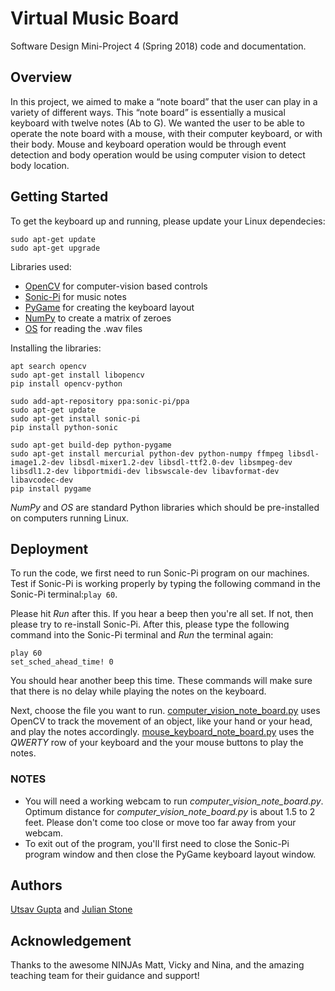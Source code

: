 # Virtual Music Board
Software Design Mini-Project 4 (Spring 2018) code and documentation.

## Overview
In this project, we aimed to make a “note board” that the user can play in a variety of different ways.
This “note board” is essentially a musical keyboard with twelve notes (Ab to G). We wanted the user to
be able to operate the note board with a mouse, with their computer keyboard, or with their body.
Mouse and keyboard operation would be through event detection and body operation would be using
computer vision to detect body location.

## Getting Started
To get the keyboard up and running, please update your Linux dependecies:

```
sudo apt-get update
sudo apt-get upgrade
```

Libraries used:

* [OpenCV](https://docs.opencv.org/2.4.9/modules/refman.html) for computer-vision based controls
* [Sonic-Pi](http://sonic-pi.net/) for music notes
* [PyGame](http://www.pygame.org/docs/) for creating the keyboard layout
* [NumPy](https://docs.scipy.org/doc/numpy/reference/index.html) to create a matrix of zeroes
* [OS](https://github.com/python/cpython/blob/3.6/Lib/os.py) for reading the .wav files

Installing the libraries:

```
apt search opencv
sudo apt-get install libopencv
pip install opencv-python

sudo add-apt-repository ppa:sonic-pi/ppa
sudo apt-get update
sudo apt-get install sonic-pi
pip install python-sonic

sudo apt-get build-dep python-pygame
sudo apt-get install mercurial python-dev python-numpy ffmpeg libsdl-image1.2-dev libsdl-mixer1.2-dev libsdl-ttf2.0-dev libsmpeg-dev libsdl1.2-dev libportmidi-dev libswscale-dev libavformat-dev libavcodec-dev
pip install pygame
```
_NumPy_ and _OS_ are standard Python libraries which should be pre-installed on computers running Linux.  

## Deployment
To run the code, we first need to run Sonic-Pi program on our machines. Test if Sonic-Pi is working properly by typing the following command in the Sonic-Pi terminal:`play 60`.

Please hit _Run_ after this. If you hear a beep then you're all set. If not, then please try to re-install Sonic-Pi. After this, please type the following command into the Sonic-Pi terminal and _Run_ the terminal again: 
```
play 60
set_sched_ahead_time! 0
```

You should hear another beep this time. These commands will make sure that there is no delay while playing the notes on the keyboard.

Next, choose the file you want to run. [computer_vision_note_board.py](https://github.com/Utsav22G/InteractiveProgramming/blob/master/computer_vision_note_board.py) uses OpenCV to track the movement of an object, like your hand or your head, and play the notes accordingly. [mouse_keyboard_note_board.py](https://github.com/Utsav22G/InteractiveProgramming/blob/master/mouse_keyboard_note_board.py) uses the _QWERTY_ row of your keyboard and the your mouse buttons to play the notes.

### NOTES
* You will need a working webcam to run _computer_vision_note_board.py_. Optimum distance for _computer_vision_note_board.py_ is about 1.5 to 2 feet. Please don't come too close or move too far away from your webcam.
* To exit out of the program, you'll first need to close the Sonic-Pi program window and then close the PyGame keyboard layout window. 

## Authors
[Utsav Gupta](https://github.com/utsav22g) and [Julian Stone](https://github.com/JulianStone5)

## Acknowledgement
Thanks to the awesome NINJAs Matt, Vicky and Nina, and the amazing teaching team for their guidance and support!
